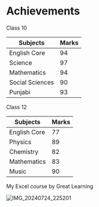 # Achievements

Class 10

| Subjects | Marks |
|---|---|
| English Core | 94 |
| Science | 97 |
| Mathematics | 94 |
| Social Sciences | 90 |
| Punjabi | 93 |

Class 12

| Subjects | Marks |
| --- | ---|
| English Core | 77 |
| Physics | 89 |
| Chemistry | 82 |
| Mathematics | 83 |
| Music | 90 |

My Excel course by Great Learning

![IMG_20240724_225201](https://github.com/user-attachments/assets/aab0a684-56ad-4e4a-bf93-45899f3d9a82)


